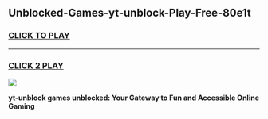 
## Unblocked-Games-yt-unblock-Play-Free-80e1t
<h3>
<a href="https://premium76.site?title=yt-unblock&ref=23A">CLICK TO PLAY</a></h3>
<hr>

<h3>
<a href="https://premium76.site?title=yt-unblock&ref=23A">CLICK 2 PLAY</a>
  
</h3>

<a href="https://premium76.site?title=yt-unblock&ref=23A"><img src="https://clearcache.store/games.png"></a>


**yt-unblock games unblocked: Your Gateway to Fun and Accessible Online Gaming**

